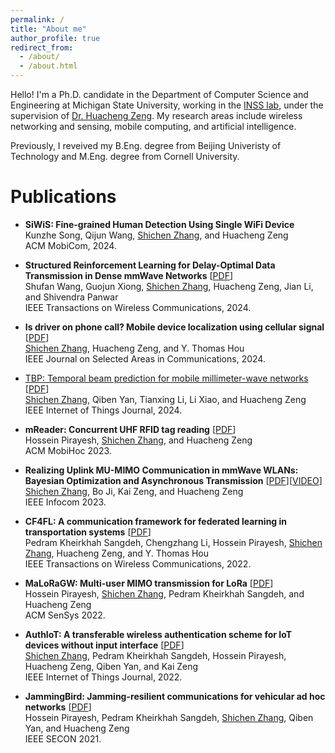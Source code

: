 ```yaml
---
permalink: /
title: "About me"
author_profile: true
redirect_from: 
  - /about/
  - /about.html
---
```


Hello! I'm a Ph.D. candidate in the Department of Computer Science and Engineering at Michigan State University, working in the [INSS lab](https://inss.egr.msu.edu), under the supervision of [Dr. Huacheng Zeng](https://inss.egr.msu.edu/team.html). My research areas include wireless networking and sensing, mobile computing, and artificial intelligence.  

Previously, I reveived my B.Eng. degree from Beijing Univeristy of Technology and M.Eng. degree from Cornell University. 

Publications 
======
* **SiWiS: Fine-grained Human Detection Using Single WiFi Device**   
Kunzhe Song, Qijun Wang, <ins>Shichen Zhang</ins>, and Huacheng Zeng   
ACM MobiCom, 2024.   

* **Structured Reinforcement Learning for Delay-Optimal Data Transmission in Dense mmWave
Networks** \[[PDF](/files/RL_Dense_mmWave_IEEE_TWC_2024.pdf)\]   
Shufan Wang, Guojun Xiong, <ins>Shichen Zhang</ins>, Huacheng Zeng, Jian Li, and Shivendra Panwar  
IEEE Transactions on Wireless Communications, 2024. 

* **Is driver on phone call? Mobile device localization using cellular signal** \[[PDF](/files/Shichen24_JSAC_PhoLoc.pdf)\]   
<ins>Shichen Zhang</ins>, Huacheng Zeng, and Y. Thomas Hou  
IEEE Journal on Selected Areas in Communications, 2024.  

* [TBP: Temporal beam prediction for mobile millimeter-wave networks](https://ieeexplore.ieee.org/abstract/document/10509774) \[[PDF](/files/tbp_shichen2024.pdf)\]       
<ins>Shichen Zhang</ins>, Qiben Yan, Tianxing Li, Li Xiao, and Huacheng Zeng  
IEEE Internet of Things Journal, 2024.  

* **mReader: Concurrent UHF RFID tag reading** \[[PDF](/files/mreader2023.pdf)\]   
Hossein Pirayesh, <ins>Shichen Zhang</ins>, and Huacheng Zeng  
ACM MobiHoc 2023.  

* **Realizing Uplink MU-MIMO Communication in mmWave WLANs: Bayesian Optimization and Asynchronous Transmission** \[[PDF](/files/shichen23_beamforming_infocom.pdf)\]\[[VIDEO](https://youtu.be/Q2Bk7i6O5mg?si=VcKf3Wqf6PIlwBTb)\]    
<ins>Shichen Zhang</ins>, Bo Ji, Kai Zeng, and Huacheng Zeng  
IEEE Infocom 2023.  

* **CF4FL: A communication framework for federated learning in transportation systems** \[[PDF](/files/Pedram22_TWC_CF4FL.pdf)\]  
Pedram Kheirkhah Sangdeh, Chengzhang Li, Hossein Pirayesh, <ins>Shichen Zhang</ins>, Huacheng Zeng, and Y. Thomas Hou  
IEEE Transactions on Wireless Communications, 2022.  

* **MaLoRaGW: Multi-user MIMO transmission for LoRa** \[[PDF](/files/Hossein22_Sensys_MaLoRaGW.pdf)\]  
Hossein Pirayesh, <ins>Shichen Zhang</ins>, Pedram Kheirkhah Sangdeh, and Huacheng Zeng  
ACM SenSys 2022.  

* **AuthIoT: A transferable wireless authentication scheme for IoT devices without input interface** \[[PDF](/files/Shichen22_JIoT_AuthIoT.pdf)\]  
<ins>Shichen Zhang</ins>, Pedram Kheirkhah Sangdeh, Hossein Pirayesh, Huacheng Zeng, Qiben Yan, and Kai Zeng  
IEEE Internet of Things Journal, 2022.  

* **JammingBird: Jamming-resilient communications for vehicular ad hoc networks** \[[PDF](/files/Hossein_JammingBird.pdf)\]  
Hossein Pirayesh, Pedram Kheirkhah Sangdeh, <ins>Shichen Zhang</ins>, Qiben Yan, and Huacheng Zeng  
IEEE SECON 2021.  



